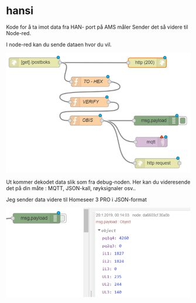 # hansi
Kode for å ta imot data fra HAN- port på AMS måler
Sender det så videre til Node-red.

I node-red kan du sende dataen hvor du vil.

![Node-red flow](/flow1.PNG)

Ut kommer dekodet data slik som fra debug-noden.
Her kan du videresende det på din måte : 
MQTT, JSON-kall, røyksignaler osv..

Jeg sender data videre til Homeseer 3 PRO
i JSON-format

![Node-red resultat](/debug.PNG)
